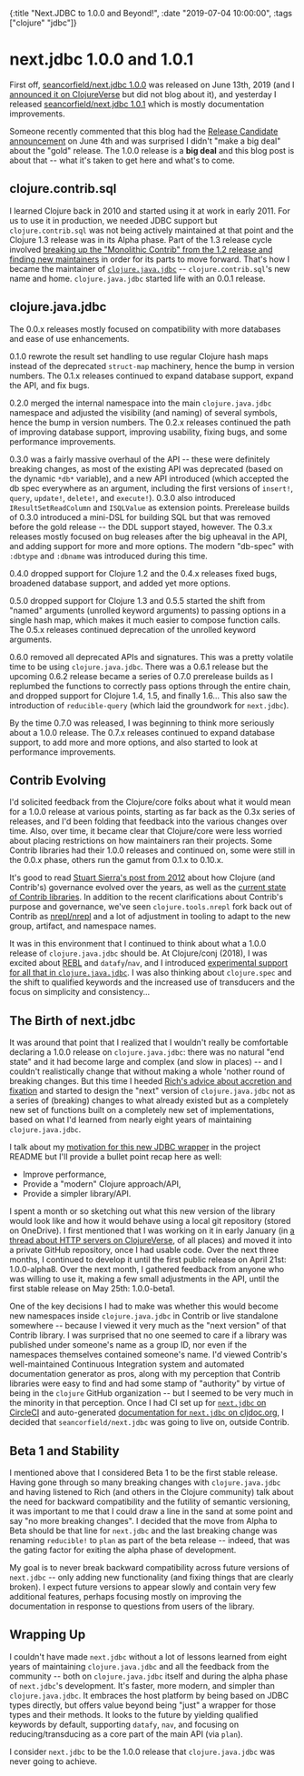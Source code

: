 {:title "Next.JDBC to 1.0.0 and Beyond!",
 :date "2019-07-04 10:00:00",
 :tags ["clojure" "jdbc"]}
# next.jdbc 1.0.0 and 1.0.1

First off, [seancorfield/next.jdbc 1.0.0](https://github.com/seancorfield/next-jdbc/releases/tag/v1.0.0) was released on June 13th, 2019 (and I [announced it on ClojureVerse](https://clojureverse.org/t/next-jdbc-1-0-0-the-gold-release/4379) but did not blog about it), and yesterday I released [seancorfield/next.jdbc 1.0.1](https://github.com/seancorfield/next-jdbc/releases/tag/v1.0.1) which is mostly documentation improvements.

Someone recently commented that this blog had the [Release Candidate announcement](https://corfield.org/blog/2019/06/04/next-jdbc/) on June 4th and was surprised I didn't "make a big deal" about the "gold" release. The 1.0.0 release is a **big deal** and this blog post is about that -- what it's taken to get here and what's to come.<!-- more -->

## clojure.contrib.sql

I learned Clojure back in 2010 and started using it at work in early 2011. For us to use it in production, we needed JDBC support but `clojure.contrib.sql` was not being actively maintained at that point and the Clojure 1.3 release was in its Alpha phase. Part of the 1.3 release cycle involved [breaking up the "Monolithic Contrib" from the 1.2 release and finding new maintainers](https://clojure.org/community/contrib_history) in order for its parts to move forward. That's how I became the maintainer of [`clojure.java.jdbc`](https://github.com/clojure/java.jdbc) -- `clojure.contrib.sql`'s new name and home. `clojure.java.jdbc` started life with an 0.0.1 release.

## clojure.java.jdbc

The 0.0.x releases mostly focused on compatibility with more databases and ease of use enhancements.

0.1.0 rewrote the result set handling to use regular Clojure hash maps instead of the deprecated `struct-map` machinery, hence the bump in version numbers. The 0.1.x releases continued to expand database support, expand the API, and fix bugs.

0.2.0 merged the internal namespace into the main `clojure.java.jdbc` namespace and adjusted the visibility (and naming) of several symbols, hence the bump in version numbers. The 0.2.x releases continued the path of improving database support, improving usability, fixing bugs, and some performance improvements.

0.3.0 was a fairly massive overhaul of the API -- these were definitely breaking changes, as most of the existing API was deprecated (based on the dynamic `*db*` variable), and a new API introduced (which accepted the db spec everywhere as an argument, including the first versions of `insert!`, `query`, `update!`, `delete!`, and `execute!`). 0.3.0 also introduced `IResultSetReadColumn` and `ISQLValue` as extension points. Prerelease builds of 0.3.0 introduced a mini-DSL for building SQL but that was removed before the gold release -- the DDL support stayed, however. The 0.3.x releases mostly focused on bug releases after the big upheaval in the API, and adding support for more and more options. The modern "db-spec" with `:dbtype` and `:dbname` was introduced during this time.

0.4.0 dropped support for Clojure 1.2 and the 0.4.x releases fixed bugs, broadened database support, and added yet more options.

0.5.0 dropped support for Clojure 1.3 and 0.5.5 started the shift from "named" arguments (unrolled keyword arguments) to passing options in a single hash map, which makes it much easier to compose function calls. The 0.5.x releases continued deprecation of the unrolled keyword arguments.

0.6.0 removed all deprecated APIs and signatures. This was a pretty volatile time to be using `clojure.java.jdbc`. There was a 0.6.1 release but the upcoming 0.6.2 release became a series of 0.7.0 prerelease builds as I replumbed the functions to correctly pass options through the entire chain, and dropped support for Clojure 1.4, 1.5, and finally 1.6... This also saw the introduction of `reducible-query` (which laid the groundwork for `next.jdbc`).

By the time 0.7.0 was released, I was beginning to think more seriously about a 1.0.0 release. The 0.7.x releases continued to expand database support, to add more and more options, and also started to look at performance improvements.

## Contrib Evolving

I'd solicited feedback from the Clojure/core folks about what it would mean for a 1.0.0 release at various points, starting as far back as the 0.3x series of releases, and I'd been folding that feedback into the various changes over time. Also, over time, it became clear that Clojure/core were less worried about placing restrictions on how maintainers ran their projects. Some Contrib libraries had their 1.0.0 releases and continued on, some were still in the 0.0.x phase, others run the gamut from 0.1.x to 0.10.x.

It's good to read [Stuart Sierra's post from 2012](https://clojure.org/news/2012/02/17/clojure-governance) about how Clojure (and Contrib's) governance evolved over the years, as well as the [current state of Contrib libraries](https://clojure.org/community/contrib_libs). In addition to the recent clarifications about Contrib's purpose and governance, we've seen `clojure.tools.nrepl` fork back out of Contrib as [nrepl/nrepl](https://github.com/nrepl/nrepl) and a lot of adjustment in tooling to adapt to the new group, artifact, and namespace names.

It was in this environment that I continued to think about what a 1.0.0 release of `clojure.java.jdbc` should be. At Clojure/conj (2018), I was excited about [REBL](https://github.com/cognitect-labs/REBL-distro) and `datafy`/`nav`, and I introduced [experimental support for all that in `clojure.java.jdbc`](https://corfield.org/blog/2018/12/03/datafy-nav/). I was also thinking about `clojure.spec` and the shift to qualified keywords and the increased use of transducers and the focus on simplicity and consistency...

## The Birth of next.jdbc

It was around that point that I realized that I wouldn't really be comfortable declaring a 1.0.0 release on `clojure.java.jdbc`: there was no natural "end state" and it had become large and complex (and slow in places) -- and I couldn't realistically change that without making a whole 'nother round of breaking changes. But this time I heeded [Rich's advice about accretion and fixation](https://www.youtube.com/watch?v=oyLBGkS5ICk) and started to design the "next" version of `clojure.java.jdbc` not as a series of (breaking) changes to what already existed but as a completely new set of functions built on a completely new set of implementations, based on what I'd learned from nearly eight years of maintaining `clojure.java.jdbc`.

I talk about my [motivation for this new JDBC wrapper](https://github.com/seancorfield/next-jdbc#motivation) in the project README but I'll provide a bullet point recap here as well:

* Improve performance,
* Provide a "modern" Clojure approach/API,
* Provide a simpler library/API.

I spent a month or so sketching out what this new version of the library would look like and how it would behave using a local git repository (stored on OneDrive). I first mentioned that I was working on it in early January (in [a thread about HTTP servers on ClojureVerse](https://clojureverse.org/t/what-http-server-library-to-use/3423/29?u=seancorfield), of all places) and moved it into a private GitHub repository, once I had usable code. Over the next three months, I continued to develop it until the first public release on April 21st: 1.0.0-alpha8. Over the next month, I gathered feedback from anyone who was willing to use it, making a few small adjustments in the API, until the first stable release on May 25th: 1.0.0-beta1.

One of the key decisions I had to make was whether this would become new namespaces inside `clojure.java.jdbc` in Contrib or live standalone somewhere -- because I viewed it very much as the "next version" of that Contrib library. I was surprised that no one seemed to care if a library was published under someone's name as a group ID, nor even if the namespaces themselves contained someone's name. I'd viewed Contrib's well-maintained Continuous Integration system and automated documentation generator as pros, along with my perception that Contrib libraries were easy to find and had some stamp of "authority" by virtue of being in the `clojure` GitHub organization -- but I seemed to be very much in the minority in that perception. Once I had CI set up for [`next.jdbc` on CircleCI](https://circleci.com/gh/seancorfield/next-jdbc) and auto-generated [documentation for `next.jdbc` on cljdoc.org](https://cljdoc.org/d/seancorfield/next.jdbc), I decided that `seancorfield/next.jdbc` was going to live on, outside Contrib.

## Beta 1 and Stability

I mentioned above that I considered Beta 1 to be the first stable release. Having gone through so many breaking changes with `clojure.java.jdbc` and having listened to Rich (and others in the Clojure community) talk about the need for backward compatibility and the futility of semantic versioning, it was important to me that I could draw a line in the sand at some point and say "no more breaking changes". I decided that the move from Alpha to Beta should be that line for `next.jdbc` and the last breaking change was renaming `reducible!` to `plan` as part of the beta release -- indeed, that was the gating factor for exiting the alpha phase of development.

My goal is to never break backward compatibility across future versions of `next.jdbc` -- only adding new functionality (and fixing things that are clearly broken). I expect future versions to appear slowly and contain very few additional features, perhaps focusing mostly on improving the documentation in response to questions from users of the library.

## Wrapping Up

I couldn't have made `next.jdbc` without a lot of lessons learned from eight years of maintaining `clojure.java.jdbc` and all the feedback from the community -- both on `clojure.java.jdbc` itself and during the alpha phase of `next.jdbc`'s development. It's faster, more modern, and simpler than `clojure.java.jdbc`. It embraces the host platform by being based on JDBC types directly, but offers value beyond being "just" a wrapper for those types and their methods. It looks to the future by yielding qualified keywords by default, supporting `datafy`, `nav`, and focusing on reducing/transducing as a core part of the main API (via `plan`).

I consider `next.jdbc` to be the 1.0.0 release that `clojure.java.jdbc` was never going to achieve.

